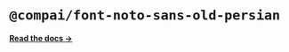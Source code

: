 # `@compai/font-noto-sans-old-persian`

[**Read the docs &rarr;**](https://components.ai/docs/typefaces/noto-sans-old-persian)
